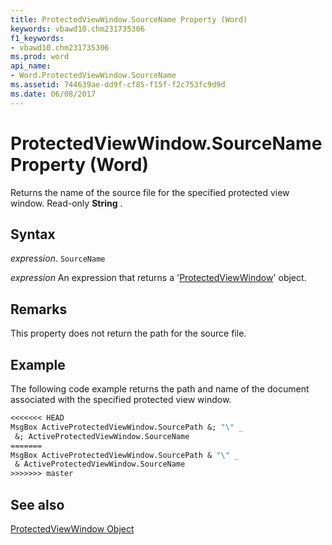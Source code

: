 ```yaml
---
title: ProtectedViewWindow.SourceName Property (Word)
keywords: vbawd10.chm231735306
f1_keywords:
- vbawd10.chm231735306
ms.prod: word
api_name:
- Word.ProtectedViewWindow.SourceName
ms.assetid: 744639ae-dd9f-cf85-f15f-f2c753fc9d9d
ms.date: 06/08/2017
---
```



# ProtectedViewWindow.SourceName Property (Word)

Returns the name of the source file for the specified protected view window. Read-only  **String** .


## Syntax

 _expression_. `SourceName`

 _expression_ An expression that returns a '[ProtectedViewWindow](Word.ProtectedViewWindow.md)' object.


## Remarks

This property does not return the path for the source file.


## Example

The following code example returns the path and name of the document associated with the specified protected view window.


```vb
<<<<<<< HEAD
MsgBox ActiveProtectedViewWindow.SourcePath &; "\" _ 
 &; ActiveProtectedViewWindow.SourceName 
=======
MsgBox ActiveProtectedViewWindow.SourcePath & "\" _ 
 & ActiveProtectedViewWindow.SourceName 
>>>>>>> master

```


## See also


[ProtectedViewWindow Object](Word.ProtectedViewWindow.md)

